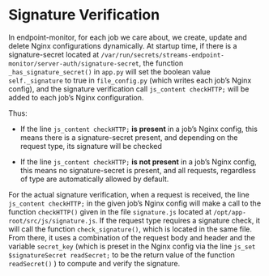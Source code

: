 # Signature Verification


In endpoint-monitor, for each job we care about, we create, update and delete Nginx configurations dynamically.
At startup time, if there is a signature-secret located at `/var/run/secrets/streams-endpoint-monitor/server-auth/signature-secret`, the function `_has_signature_secret()` in `app.py` will set the boolean value `self._signature` to true in `file_config.py`
(which writes each job’s Nginx config), and the signature verification call `js_content checkHTTP;` will be added to each job’s Nginx configuration. 

Thus:


* If the line `js_content checkHTTP;` **is present** in a job’s Nginx config, this means there is a signature-secret present, and depending on the request type, its signature will be checked

* If the line `js_content checkHTTP;` **is not present** in a job’s Nginx config, this means no signature-secret is present, and all requests, regardless of type are automatically allowed by default.



For the actual signature verification, when a request is received, the line `js_content checkHTTP;` in the given job’s Nginx config will make a call to the function `checkHTTP()` given in the file `signature.js` located at `/opt/app-root/src/js/signature.js`.
If the request type requires a signature check, it will call the function `check_signature()`, which is located in the same file. From there, it uses a combination of the request body and header and the variable `secret_key`
(which is preset in the Nginx config via the line `js_set $signatureSecret readSecret;` to be the return value of the function `readSecret()` ) to compute and verify the signature. 
